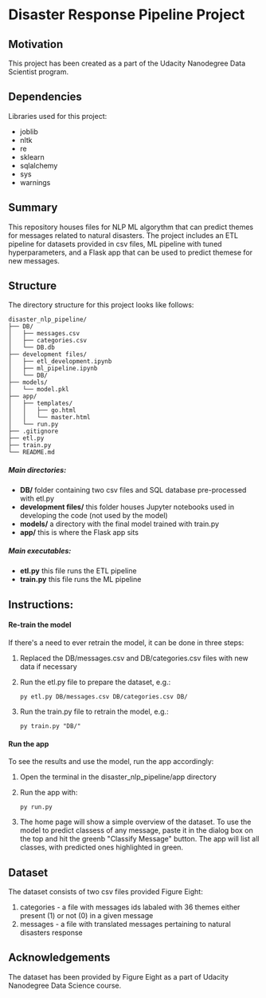 # Disaster Response Pipeline Project



## Motivation

This project has been created as a part of the Udacity Nanodegree Data Scientist program. 



## Dependencies

Libraries used for this project:
- joblib
- nltk
- re
- sklearn
- sqlalchemy
- sys
- warnings



## Summary

This repository houses files for NLP ML algorythm that can predict themes for messages related to natural disasters. The project includes an ETL pipeline for datasets provided in csv files, ML pipeline with tuned hyperparameters, and a Flask app that can be used to predict themese for new messages.



## Structure

The directory structure for this project looks like follows:

    disaster_nlp_pipeline/
    ├── DB/
    │   ├── messages.csv
    │   ├── categories.csv
    │   └── DB.db
    ├── development files/
    │   ├── etl_development.ipynb
    │   ├── ml_pipeline.ipynb
    │   └── DB/
    ├── models/
    │   └── model.pkl
    ├── app/
    │   ├── templates/
    │   │   ├── go.html
    │   │   └── master.html
    │   └── run.py
    ├── .gitignore
    ├── etl.py
    ├── train.py
    └── README.md


##### Main directories:
- **DB/** folder containing two csv files and SQL database pre-processed with etl.py
- **development files/** this folder houses Jupyter notebooks used in developing the code (not used by the model)
- **models/** a directory with the final model trained with train.py
- **app/** this is where the Flask app sits

##### Main executables:
- **etl.py** this file runs the ETL pipeline
- **train.py** this file runs the ML pipeline



## Instructions:


#### Re-train the model

If there's a need to ever retrain the model, it can be done in three steps:

1. Replaced the DB/messages.csv and DB/categories.csv files with new data if necessary

2. Run the etl.py file to prepare the dataset, e.g.:

    `py etl.py DB/messages.csv DB/categories.csv DB/`

2. Run the train.py file to retrain the model, e.g.:

    `py train.py "DB/"`


#### Run the app

To see the results and use the model, run the app accordingly:

1. Open the terminal in the disaster_nlp_pipeline/app directory
2. Run the app with:

    `py run.py`

3. The home page will show a simple overview of the dataset. To use the model to predict classess of any message, paste it in the dialog box on the top and hit the greenb "Classify Message" button. The app will list all classes, with predicted ones highlighted in green.



## Dataset

The dataset consists of two csv files provided Figure Eight:
1. categories - a file with messages ids labaled with 36 themes either present (1) or not (0) in a given message
2. messages - a file with translated messages pertaining to natural disasters response
     
    

## Acknowledgements

The dataset has been provided by Figure Eight as a part of Udacity Nanodegree Data Science course.
